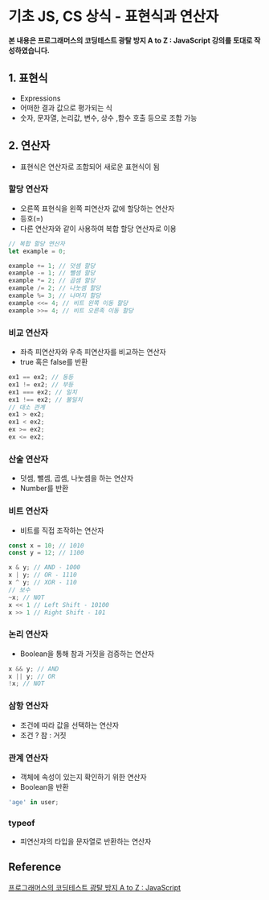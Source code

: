 # 기초 JS, CS 상식 - 표현식과 연산자



**본 내용은 프로그래머스의 코딩테스트 광탈 방지 A to Z : JavaScript 강의를 토대로 작성하였습니다.**



## 1. 표현식

* Expressions
* 어떠한 결과 값으로 평가되는 식
* 숫자, 문자열, 논리값, 변수, 상수 ,함수 호출 등으로 조합 가능



## 2. 연산자

* 표현식은 연산자로 조합되어 새로운 표현식이 됨



### 할당 연산자

* 오른쪽 표현식을 왼쪽 피연산자 값에 할당하는 연산자
* 등호(=)
* 다른 연산자와 같이 사용하여 복합 할당 연산자로 이용

```JavaScript
// 복합 할당 연산자
let example = 0;

example += 1; // 덧셈 할당
example -= 1; // 뺄셈 할당
example *= 2; // 곱셈 할당
example /= 2; // 나눗셈 할당
example %= 3; // 나머지 할당
example <<= 4; // 비트 왼쪽 이동 할당
example >>= 4; // 비트 오른족 이동 할당
```



### 비교 연산자

* 좌측 피연산자와 우측 피연산자를 비교하는 연산자
* true 혹은 false를 반환

```JavaScript
ex1 == ex2; // 동등
ex1 != ex2; // 부등
ex1 === ex2; // 일치
ex1 !== ex2; // 불일치
// 대소 관계
ex1 > ex2;
ex1 < ex2;
ex >= ex2;
ex <= ex2;
```



### 산술 연산자

* 덧셈, 뺄셈, 곱셈, 나눗셈을 하는 연산자
* Number를 반환



### 비트 연산자

* 비트를 직접 조작하는 연산자

```JavaScript
const x = 10; // 1010
const y = 12; // 1100

x & y; // AND - 1000
x | y; // OR - 1110
x ^ y; // XOR - 110
// 보수
~x; // NOT
x << 1 // Left Shift - 10100
x >> 1 // Right Shift - 101
```



### 논리 연산자

* Boolean을 통해 참과 거짓을 검증하는 연산자

```JavaScript
x && y; // AND
x || y; // OR
!x; // NOT
```



### 삼항 연산자

* 조건에 따라 값을 선택하는 연산자
* 조건 ? 참 : 거짓



### 관계 연산자

* 객체에 속성이 있는지 확인하기 위한 연산자
* Boolean을 반환

```JavaScript
'age' in user;
```



### typeof

* 피연산자의 타입을 문자열로 반환하는 연산자



## Reference

[프로그래머스의 코딩테스트 광탈 방지 A to Z : JavaScript](https://school.programmers.co.kr/learn/courses/13213)

